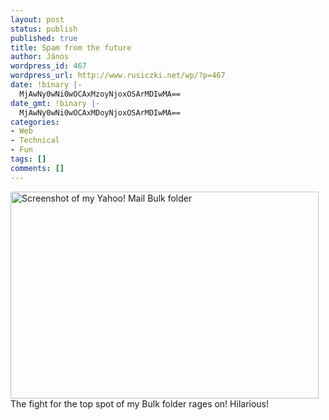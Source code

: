 ```yaml
---
layout: post
status: publish
published: true
title: Spam from the future
author: János
wordpress_id: 467
wordpress_url: http://www.rusiczki.net/wp/?p=467
date: !binary |-
  MjAwNy0wNi0wOCAxMzoyNjoxOSArMDIwMA==
date_gmt: !binary |-
  MjAwNy0wNi0wOCAxMDoyNjoxOSArMDIwMA==
categories:
- Web
- Technical
- Fun
tags: []
comments: []
---
```

<p><img src="http://www.rusiczki.net/blog/blogpics/future-spam.gif" width="493" height="331" class="image" alt="Screenshot of my Yahoo! Mail Bulk folder" /><br />
The fight for the top spot of my Bulk folder rages on! Hilarious!</p>

